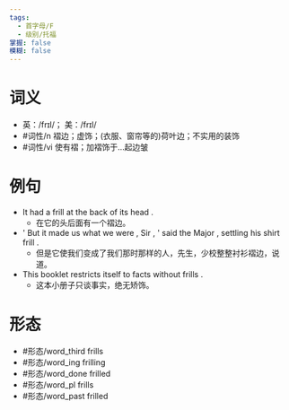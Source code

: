 ```yaml
---
tags:
  - 首字母/F
  - 级别/托福
掌握: false
模糊: false
---
```

# 词义
- 英：/frɪl/； 美：/frɪl/
- #词性/n  褶边；虚饰；(衣服、窗帘等的)荷叶边；不实用的装饰
- #词性/vi  使有褶；加褶饰于…起边皱
# 例句
- It had a frill at the back of its head .
	- 在它的头后面有一个褶边。
- ' But it made us what we were , Sir , ' said the Major , settling his shirt frill .
	- 但是它使我们变成了我们那时那样的人，先生，少校整整衬衫褶边，说道。
- This booklet restricts itself to facts without frills .
	- 这本小册子只谈事实，绝无矫饰。
# 形态
- #形态/word_third frills
- #形态/word_ing frilling
- #形态/word_done frilled
- #形态/word_pl frills
- #形态/word_past frilled
